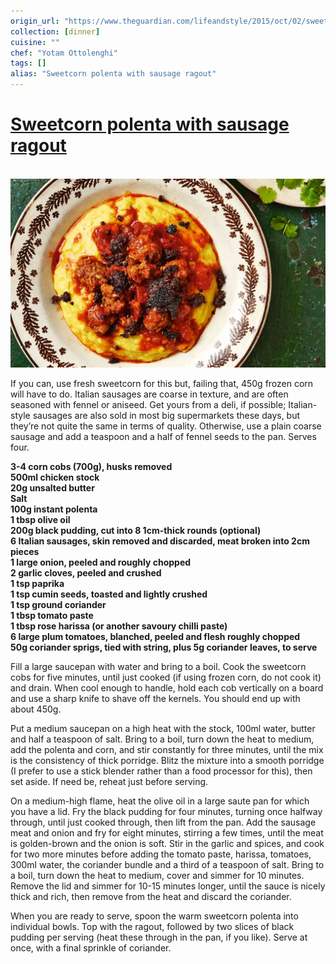 ```yaml
---
origin_url: "https://www.theguardian.com/lifeandstyle/2015/oct/02/sweetcorn-recipes-creamed-souffle-polenta-yotam-ottolenghi"
collection: [dinner]
cuisine: ""
chef: "Yotam Ottolenghi"
tags: []
alias: "Sweetcorn polenta with sausage ragout"
---
```

# [Sweetcorn polenta with sausage ragout](https://www.theguardian.com/lifeandstyle/2015/oct/02/sweetcorn-recipes-creamed-souffle-polenta-yotam-ottolenghi)
![]()
![](assets/11cb5bce997c245027248ae7ce870ac8.png)

If you can, use fresh sweetcorn for this but, failing that, 450g frozen corn will have to do. Italian sausages are coarse in texture, and are often seasoned with fennel or aniseed. Get yours from a deli, if possible; Italian-style sausages are also sold in most big supermarkets these days, but they’re not quite the same in terms of quality. Otherwise, use a plain coarse sausage and add a teaspoon and a half of fennel seeds to the pan. Serves four.

**3-4 corn cobs (700g), husks removed**  
**500ml chicken stock**  
**20g unsalted butter**  
**Salt**  
**100g instant polenta**  
**1 tbsp olive oil**  
**200g black pudding, cut into 8 1cm-thick rounds (optional)**  
**6 Italian sausages, skin removed and discarded, meat broken into 2cm pieces**   
**1 large onion, peeled and roughly chopped**  
**2 garlic cloves, peeled and crushed**  
**1 tsp paprika**  
**1 tsp cumin seeds, toasted and lightly crushed**  
**1 tsp ground coriander**  
**1 tbsp tomato paste**  
**1 tbsp rose harissa (or another savoury chilli paste)**  
**6 large plum tomatoes, blanched, peeled and flesh roughly chopped**  
**50g coriander sprigs, tied with string, plus 5g coriander leaves, to serve**

Fill a large saucepan with water and bring to a boil. Cook the sweetcorn cobs for five minutes, until just cooked (if using frozen corn, do not cook it) and drain. When cool enough to handle, hold each cob vertically on a board and use a sharp knife to shave off the kernels. You should end up with about 450g.

Put a medium saucepan on a high heat with the stock, 100ml water, butter and half a teaspoon of salt. Bring to a boil, turn down the heat to medium, add the polenta and corn, and stir constantly for three minutes, until the mix is the consistency of thick porridge. Blitz the mixture into a smooth porridge (I prefer to use a stick blender rather than a food processor for this), then set aside. If need be, reheat just before serving.

On a medium-high flame, heat the olive oil in a large saute pan for which you have a lid. Fry the black pudding for four minutes, turning once halfway through, until just cooked through, then lift from the pan. Add the sausage meat and onion and fry for eight minutes, stirring a few times, until the meat is golden-brown and the onion is soft. Stir in the garlic and spices, and cook for two more minutes before adding the tomato paste, harissa, tomatoes, 300ml water, the coriander bundle and a third of a teaspoon of salt. Bring to a boil, turn down the heat to medium, cover and simmer for 10 minutes. Remove the lid and simmer for 10-15 minutes longer, until the sauce is nicely thick and rich, then remove from the heat and discard the coriander.

When you are ready to serve, spoon the warm sweetcorn polenta into individual bowls. Top with the ragout, followed by two slices of black pudding per serving (heat these through in the pan, if you like). Serve at once, with a final sprinkle of coriander.